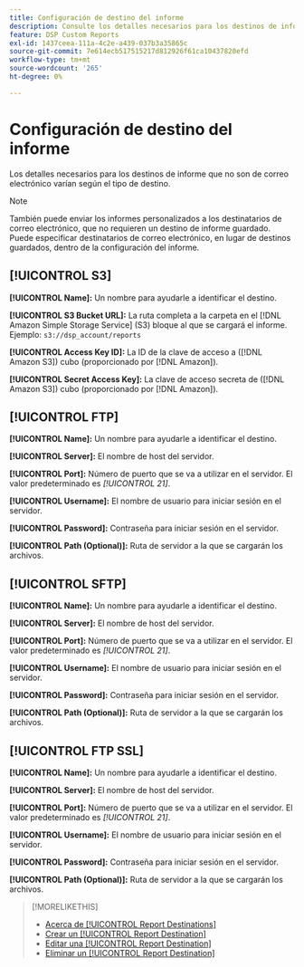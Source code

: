 ```yaml
---
title: Configuración de destino del informe
description: Consulte los detalles necesarios para los destinos de informe, por tipo de destino.
feature: DSP Custom Reports
exl-id: 1437ceea-111a-4c2e-a439-037b3a35865c
source-git-commit: 7e614ecb517515217d812926f61ca10437820efd
workflow-type: tm+mt
source-wordcount: '265'
ht-degree: 0%

---
```


# Configuración de destino del informe

Los detalles necesarios para los destinos de informe que no son de correo electrónico varían según el tipo de destino.

>[!NOTE]
>
> También puede enviar los informes personalizados a los destinatarios de correo electrónico, que no requieren un destino de informe guardado. Puede especificar destinatarios de correo electrónico, en lugar de destinos guardados, dentro de la configuración del informe.

## [!UICONTROL S3]

**[!UICONTROL Name]:** Un nombre para ayudarle a identificar el destino.

**[!UICONTROL S3 Bucket URL]:** La ruta completa a la carpeta en el [!DNL Amazon Simple Storage Service] (S3) bloque al que se cargará el informe. Ejemplo: `s3://dsp_account/reports`

**[!UICONTROL Access Key ID]:** La ID de la clave de acceso a ([!DNL Amazon S3]) cubo (proporcionado por [!DNL Amazon]).

**[!UICONTROL Secret Access Key]:** La clave de acceso secreta de ([!DNL Amazon S3]) cubo (proporcionado por [!DNL Amazon]).

## [!UICONTROL FTP]

**[!UICONTROL Name]:** Un nombre para ayudarle a identificar el destino.

**[!UICONTROL Server]:** El nombre de host del servidor.

**[!UICONTROL Port]:** Número de puerto que se va a utilizar en el servidor. El valor predeterminado es *[!UICONTROL 21]*.

**[!UICONTROL Username]:** El nombre de usuario para iniciar sesión en el servidor.

**[!UICONTROL Password]:** Contraseña para iniciar sesión en el servidor.

**[!UICONTROL Path (Optional)]:** Ruta de servidor a la que se cargarán los archivos.

## [!UICONTROL SFTP]

**[!UICONTROL Name]:** Un nombre para ayudarle a identificar el destino.

**[!UICONTROL Server]:** El nombre de host del servidor.

**[!UICONTROL Port]:** Número de puerto que se va a utilizar en el servidor. El valor predeterminado es *[!UICONTROL 21]*.

**[!UICONTROL Username]:** El nombre de usuario para iniciar sesión en el servidor.

**[!UICONTROL Password]:** Contraseña para iniciar sesión en el servidor.

**[!UICONTROL Path (Optional)]:** Ruta de servidor a la que se cargarán los archivos.

## [!UICONTROL FTP SSL]

**[!UICONTROL Name]:** Un nombre para ayudarle a identificar el destino.

**[!UICONTROL Server]:** El nombre de host del servidor.

**[!UICONTROL Port]:** Número de puerto que se va a utilizar en el servidor. El valor predeterminado es *[!UICONTROL 21]*.

**[!UICONTROL Username]:** El nombre de usuario para iniciar sesión en el servidor.

**[!UICONTROL Password]:** Contraseña para iniciar sesión en el servidor.

**[!UICONTROL Path (Optional)]:** Ruta de servidor a la que se cargarán los archivos.

>[!MORELIKETHIS]
>
>* [Acerca de [!UICONTROL Report Destinations]](/help/dsp/reports/report-destinations/report-destination-about.md)
>* [Crear un [!UICONTROL Report Destination]](/help/dsp/reports/report-destinations/report-destination-create.md)
>* [Editar una [!UICONTROL Report Destination]](/help/dsp/reports/report-destinations/report-destination-edit.md)
>* [Eliminar un [!UICONTROL Report Destination]](/help/dsp/reports/report-destinations/report-destination-delete.md)

